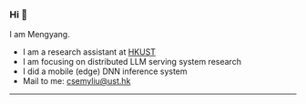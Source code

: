 ### Hi 👋

I am Mengyang.

- I am a research assistant at [HKUST](https://hkust.edu.hk/)
- I am focusing on distributed LLM serving system research
- I did a mobile (edge) DNN inference system
- Mail to me: csemyliu@ust.hk

---
